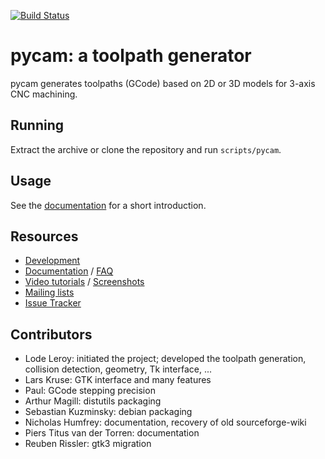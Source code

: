 [![Build Status](https://travis-ci.org/SebKuzminsky/pycam.svg?branch=master)](https://travis-ci.org/SebKuzminsky/pycam)

# pycam: a toolpath generator

pycam generates toolpaths (GCode) based on 2D or 3D models for 3-axis CNC machining.


## Running

Extract the archive or clone the repository and run `scripts/pycam`.


## Usage

See the [documentation](http://pycam.sourceforge.net/introduction/) for a short introduction.


## Resources

* [Development](https://github.com/SebKuzminsky/pycam/)
* [Documentation](http://pycam.sourceforge.net/) / [FAQ](http://pycam.sourceforge.net/faq/)
* [Video tutorials](http://vimeo.com/channels/pycam) / [Screenshots](http://pycam.sourceforge.net/screenshots/)
* [Mailing lists](https://sourceforge.net/p/pycam/mailman/)
* [Issue Tracker](https://github.com/SebKuzminsky/pycam/issues)


## Contributors

* Lode Leroy: initiated the project; developed the toolpath generation,
  collision detection, geometry, Tk interface, ...
* Lars Kruse: GTK interface and many features
* Paul: GCode stepping precision
* Arthur Magill: distutils packaging
* Sebastian Kuzminsky: debian packaging
* Nicholas Humfrey: documentation, recovery of old sourceforge-wiki
* Piers Titus van der Torren: documentation
* Reuben Rissler: gtk3 migration
